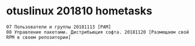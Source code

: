 # otuslinux 201810 hometasks
	07 Пользователи и группы 20181113 [PAM]
	08 Управление пакетами. Дистрибьюция софта. 20181120 [Размещаем свой RPM в своем репозитории]